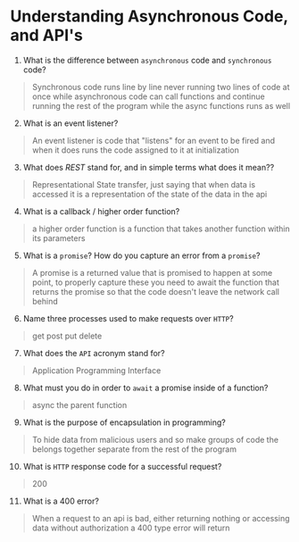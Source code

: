 # Understanding Asynchronous Code, and API's
01. What is the difference between `asynchronous` code and `synchronous` code?

  > Synchronous code runs line by line never running two lines of code at once while asynchronous code can call functions and continue running the rest of the program while the async functions runs as well

02. What is an event listener?

  > An event listener is code that "listens" for an event to be fired and when it does runs the code assigned to it at initialization

03. What does *REST* stand for, and in simple terms what does it mean??

  > Representational State transfer, just saying that when data is accessed it is a representation of the state of the data in the api

04. What is a callback / higher order function?

  > a higher order function is a function that takes another function within its parameters

05. What is a `promise`? How do you capture an error from a `promise`?

  > A promise is a returned value that is promised to happen at some point, to properly capture these you need to await the function that returns the promise so that the code doesn't leave the network call behind

06. Name three processes used to make requests over `HTTP`?

  > get post put delete

07. What does the `API` acronym stand for?

  > Application Programming Interface

08. What must you do in order to `await` a promise inside of a function?

  > async the parent function

09. What is the purpose of encapsulation in programming?

  > To hide data from malicious users and so make groups of code the belongs together separate from the rest of the program 

10. What is `HTTP` response code for a successful request?

  > 200

11. What is a 400 error?

  > When a request to an api is bad, either returning nothing or accessing data without authorization a 400 type error will return
